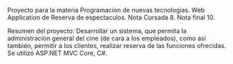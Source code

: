 Proyecto para la materia Programacion de nuevas tecnologias. Web Application de Reserva de espectaculos. Nota Cursada 8. Nota final 10. 

Resumen del proyecto: Desarrollar un sistema, que permita la administración general del cine (de cara a los empleados), como así también, permitir a los clientes, realizar reserva de las funciones ofrecidas.  Se utilizó ASP.NET MVC Core, C#.
